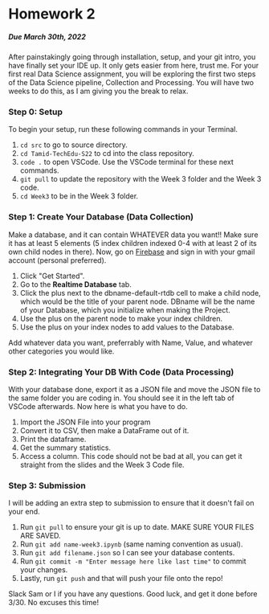 # Homework 2 #
##### *Due March 30th, 2022* #####
After painstakingly going through installation, setup, and your git intro, you have finally set your IDE up. It only gets easier from here, trust me.
For your first real Data Science assignment, you will be exploring the first two steps of the Data Science pipeline, Collection and Processing. You will have two weeks to do this, as I am giving you the break to relax.

### Step 0: Setup ###
To begin your setup, run these following commands in your Terminal.
1. ```cd src``` to go to source directory.
2. ```cd Tamid-TechEdu-S22``` to cd into the class repository.
3. ```code .``` to open VSCode. Use the VSCode terminal for these next commands.
4. ```git pull``` to update the repository with the Week 3 folder and the Week 3 code.
5. ```cd Week3``` to be in the Week 3 folder.

### Step 1: Create Your Database (Data Collection) ###
Make a database, and it can contain WHATEVER data you want!! Make sure it has at least 5 elements (5 index children indexed 0-4 with at least 2 of its own child nodes in there).
Now, go on [Firebase](https://firebase.google.com/) and sign in with your gmail account (personal preferred).
1. Click "Get Started".
2. Go to the **Realtime Database** tab.
3. Click the plus next to the dbname-default-rtdb cell to make a child node, which would be the title of your parent node. DBname will be the name of your Database, which you initialize when making the Project.
4. Use the plus on the parent node to make your index children.
5. Use the plus on your index nodes to add values to the Database.

Add whatever data you want, preferrably with Name, Value, and whatever other categories you would like.

### Step 2: Integrating Your DB With Code (Data Processing) ###
With your database done, export it as a JSON file and move the JSON file to the same folder you are coding in. You should see it in the left tab of VSCode afterwards.
Now here is what you have to do.
1. Import the JSON File into your program 
2. Convert it to CSV, then make a DataFrame out of it. 
3. Print the dataframe.
4. Get the summary statistics.
5. Access a column.
This code should not be bad at all, you can get it straight from the slides and the Week 3 Code file.

### Step 3: Submission ###
I will be adding an extra step to submission to ensure that it doesn't fail on your end.
1. Run ```git pull``` to ensure your git is up to date. MAKE SURE YOUR FILES ARE SAVED.
2. Run ```git add name-week3.ipynb``` (same naming convention as usual).
3. Run ```git add filename.json``` so I can see your database contents.
4. Run ```git commit -m "Enter message here like last time"``` to commit your changes.
5. Lastly, run ```git push``` and that will push your file onto the repo!

Slack Sam or I if you have any questions. Good luck, and get it done before 3/30. No excuses this time!
